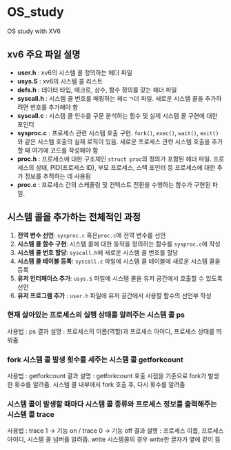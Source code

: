 # OS_study
OS study with XV6

## xv6 주요 파일 설명
- **user.h** : xv6의 시스템 콜 정의하는 헤더 파일
- **usys.S** : xv6의 시스템 콜 리스트
- **defs.h** : 데이터 타입, 매크로, 상수, 함수 정의를 갖는 헤더 파일
- **syscall.h** : 시스템 콜 번호를 매핑하는 헤ㄷㄱ더 파일. 새로운 시스템 콜을 추가하려면 번호를 추가해야 함
- **syscall.c** : 시스템 콜 인수를 구문 분석하는 함수 및 실제 시스템 콜 구현에 대한 포인터
- **sysproc.c** : 프로세스 관련 시스템 호출 구현. `fork()`, `exec()`, `wait()`, `exit()` 와 같은 시스템 호출의 실제 로직이 있음. 새로운 프로세스 관련 시스템 호출을 추가할 때 여기에 코드를 작성해야 함
- **proc.h** : 프로세스에 대한 구조체인 `struct proc`의 정의가 포함된 헤더 파일. 프로세스의 상태, PID(프로세스 ID), 부모 프로세스, 스택 포인터 등 프로세스에 대한 추가 정보를 추적하는 데 사용됨
- **proc.c** : 프로세스 간의 스케줄링 및 컨텍스트 전환을 수행하는 함수가 구현된 파일.

## 시스템 콜을 추가하는 전체적인 과정
1. **전역 변수 선언**: `sysproc.c` 혹은`proc.c`에 전역 변수를 선언
2. **시스템 콜 함수 구현**: 시스템 콜에 대한 동작을 정의하는 함수를 `sysproc.c`에 작성
3. **시스템 콜 번호 할당**: `syscall.h`에 새로운 시스템 콜 번호를 할당
4. **시스템 콜 테이블 등록**: `syscall.c` 파일에 시스템 콜 테이블에 새로운 시스템 콜을 등록
5. **유저 인터페이스 추가**: `usys.S` 파일에 시스템 콜을 유저 공간에서 호출할 수 있도록 선언
6. **유저 프로그램 추가** : `user.h` 파일에 유저 공간에서 사용할 함수의 선언부 작성



### 현재 살아있는 프로세스의 실행 상태를 알려주는 시스템 콜 ps
사용법 : ps
결과 설명 : 프로세스의 이름(역할)과 프로세스 아이디, 프로세스 상태를 띄워줌


### fork 시스템 콜 발생 횟수를 세주는 시스템 콜 getforkcount
사용법 : getforkcount
결과 설명 : getforkcount 호출 시점을 기준으로 fork가 발생한 횟수를 알려줌.
          시스템 콜 내부에서 fork 호출 후, 다시 횟수를 알려줌

### 시스템 콜이 발생할 때마다 시스템 콜 종류와 프로세스 정보를 출력해주는 시스템 콜 trace
사용법 :  trace 1 -> 기능 on  / trace 0 -> 기능 off
결과 설명 : 프로세스 이름, 프로세스 아이디, 시스템 콜 넘버를 알려줌. write 시스템콜의 경우 write한 글자가 옆에 같이 뜸
